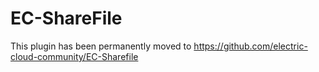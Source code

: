 # EC-ShareFile

This plugin has been permanently moved to https://github.com/electric-cloud-community/EC-Sharefile
